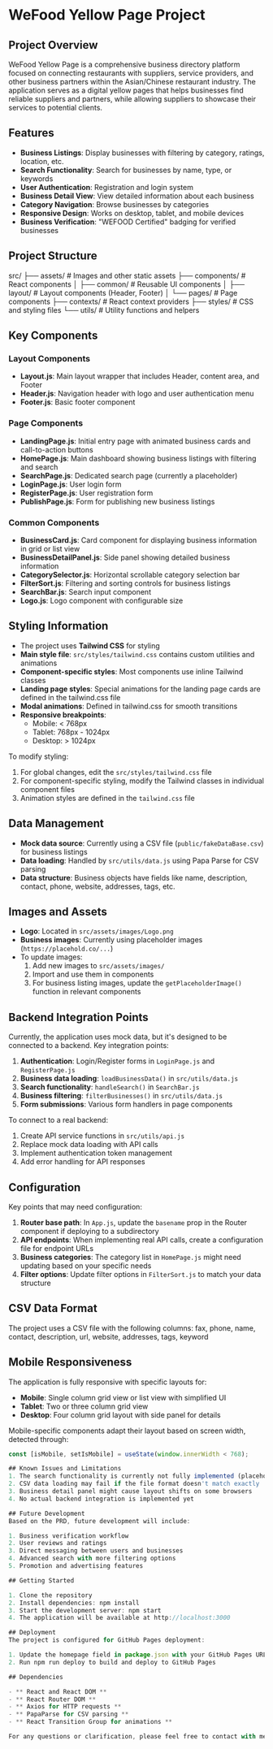 # WeFood Yellow Page Project

## Project Overview

WeFood Yellow Page is a comprehensive business directory platform focused on connecting restaurants with suppliers, service providers, and other business partners within the Asian/Chinese restaurant industry. The application serves as a digital yellow pages that helps businesses find reliable suppliers and partners, while allowing suppliers to showcase their services to potential clients.

## Features

- **Business Listings**: Display businesses with filtering by category, ratings, location, etc.
- **Search Functionality**: Search for businesses by name, type, or keywords
- **User Authentication**: Registration and login system
- **Business Detail View**: View detailed information about each business
- **Category Navigation**: Browse businesses by categories
- **Responsive Design**: Works on desktop, tablet, and mobile devices
- **Business Verification**: "WEFOOD Certified" badging for verified businesses

## Project Structure
src/
├── assets/             # Images and other static assets
├── components/         # React components
│   ├── common/         # Reusable UI components
│   ├── layout/         # Layout components (Header, Footer)
│   └── pages/          # Page components
├── contexts/           # React context providers
├── styles/             # CSS and styling files
└── utils/              # Utility functions and helpers

## Key Components

### Layout Components

- **Layout.js**: Main layout wrapper that includes Header, content area, and Footer
- **Header.js**: Navigation header with logo and user authentication menu
- **Footer.js**: Basic footer component

### Page Components

- **LandingPage.js**: Initial entry page with animated business cards and call-to-action buttons
- **HomePage.js**: Main dashboard showing business listings with filtering and search
- **SearchPage.js**: Dedicated search page (currently a placeholder)
- **LoginPage.js**: User login form
- **RegisterPage.js**: User registration form
- **PublishPage.js**: Form for publishing new business listings

### Common Components

- **BusinessCard.js**: Card component for displaying business information in grid or list view
- **BusinessDetailPanel.js**: Side panel showing detailed business information
- **CategorySelector.js**: Horizontal scrollable category selection bar
- **FilterSort.js**: Filtering and sorting controls for business listings
- **SearchBar.js**: Search input component
- **Logo.js**: Logo component with configurable size

## Styling Information

- The project uses **Tailwind CSS** for styling
- **Main style file**: `src/styles/tailwind.css` contains custom utilities and animations
- **Component-specific styles**: Most components use inline Tailwind classes
- **Landing page styles**: Special animations for the landing page cards are defined in the tailwind.css file
- **Modal animations**: Defined in tailwind.css for smooth transitions
- **Responsive breakpoints**: 
  - Mobile: < 768px
  - Tablet: 768px - 1024px
  - Desktop: > 1024px

To modify styling:
1. For global changes, edit the `src/styles/tailwind.css` file
2. For component-specific styling, modify the Tailwind classes in individual component files
3. Animation styles are defined in the `tailwind.css` file

## Data Management

- **Mock data source**: Currently using a CSV file (`public/fakeDataBase.csv`) for business listings
- **Data loading**: Handled by `src/utils/data.js` using Papa Parse for CSV parsing
- **Data structure**: Business objects have fields like name, description, contact, phone, website, addresses, tags, etc.

## Images and Assets

- **Logo**: Located in `src/assets/images/Logo.png`
- **Business images**: Currently using placeholder images (`https://placehold.co/...`)
- To update images:
  1. Add new images to `src/assets/images/`
  2. Import and use them in components
  3. For business listing images, update the `getPlaceholderImage()` function in relevant components

## Backend Integration Points

Currently, the application uses mock data, but it's designed to be connected to a backend. Key integration points:

1. **Authentication**: Login/Register forms in `LoginPage.js` and `RegisterPage.js`
2. **Business data loading**: `loadBusinessData()` in `src/utils/data.js`
3. **Search functionality**: `handleSearch()` in `SearchBar.js`
4. **Business filtering**: `filterBusinesses()` in `src/utils/data.js`
5. **Form submissions**: Various form handlers in page components

To connect to a real backend:
1. Create API service functions in `src/utils/api.js`
2. Replace mock data loading with API calls
3. Implement authentication token management
4. Add error handling for API responses

## Configuration

Key points that may need configuration:

1. **Router base path**: In `App.js`, update the `basename` prop in the Router component if deploying to a subdirectory
2. **API endpoints**: When implementing real API calls, create a configuration file for endpoint URLs
3. **Business categories**: The category list in `HomePage.js` might need updating based on your specific needs
4. **Filter options**: Update filter options in `FilterSort.js` to match your data structure

## CSV Data Format

The project uses a CSV file with the following columns:
fax, phone, name, contact, description, url, website, addresses, tags, keyword

## Mobile Responsiveness

The application is fully responsive with specific layouts for:
- **Mobile**: Single column grid view or list view with simplified UI
- **Tablet**: Two or three column grid view
- **Desktop**: Four column grid layout with side panel for details

Mobile-specific components adapt their layout based on screen width, detected through:
```javascript
const [isMobile, setIsMobile] = useState(window.innerWidth < 768);

## Known Issues and Limitations
1. The search functionality is currently not fully implemented (placeholder alert)
2. CSV data loading may fail if the file format doesn't match exactly
3. Business detail panel might cause layout shifts on some browsers
4. No actual backend integration is implemented yet

## Future Development
Based on the PRD, future development will include:

1. Business verification workflow
2. User reviews and ratings
3. Direct messaging between users and businesses
4. Advanced search with more filtering options
5. Promotion and advertising features

## Getting Started

1. Clone the repository
2. Install dependencies: npm install
3. Start the development server: npm start
4. The application will be available at http://localhost:3000

## Deployment
The project is configured for GitHub Pages deployment:

1. Update the homepage field in package.json with your GitHub Pages URL
2. Run npm run deploy to build and deploy to GitHub Pages

## Dependencies

- ** React and React DOM **
- ** React Router DOM **
- ** Axios for HTTP requests **
- ** PapaParse for CSV parsing **
- ** React Transition Group for animations **

For any questions or clarification, please feel free to contact with me.
